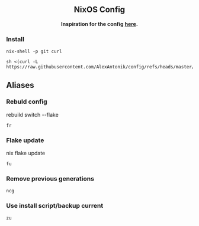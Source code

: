 <div align="center">

## NixOS Config

**Inspiration for the config
[here](https://gitlab.com/Zaney/zaneyos).**

</div>

### Install

```
nix-shell -p git curl
```

```
sh <(curl -L https://raw.githubusercontent.com/AlexAntonik/config/refs/heads/master/install.sh)
```

## Aliases

### Rebuld config

rebuild switch --flake

```
fr
``` 

### Flake update

nix flake update

```
fu
```

### Remove previous generations

```
ncg
```

### Use install script/backup current

```
zu
```